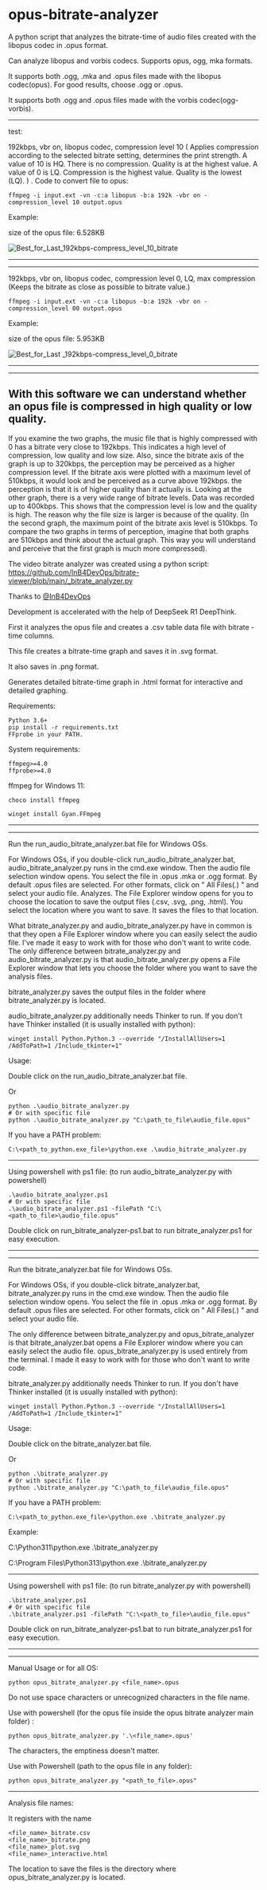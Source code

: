 # opus-bitrate-analyzer
A python script that analyzes the bitrate-time of audio files created with the libopus codec in .opus format.

Can analyze libopus and vorbis codecs.
Supports opus, ogg, mka formats.

It supports both .ogg, .mka and .opus files made with the libopus codec(opus). For good results, choose .ogg or .opus.

It supports both .ogg and .opus files made with the vorbis codec(ogg-vorbis).

----
test:

192kbps, vbr on, libopus codec, compression level 10 ( Applies compression according to the selected bitrate setting, determines the print strength. A value of 10 is HQ. There is no compression. Quality is at the highest value. A value of 0 is LQ. Compression is the highest value. Quality is the lowest (LQ). ) . 
Code to convert file to opus:

    ffmpeg -i input.ext -vn -c:a libopus -b:a 192k -vbr on -compression_level 10 output.opus

Example:

size of the opus file: 6.528KB

![Best_for_Last_192kbps-compress_level_10_bitrate](https://github.com/user-attachments/assets/5c68f41c-4cd9-4693-9d0b-3d344f2b2bb6)

-------
-------
192kbps, vbr on, libopus codec, compression level 0, LQ, max compression (Keeps the bitrate as close as possible to bitrate value.)

    ffmpeg -i input.ext -vn -c:a libopus -b:a 192k -vbr on -compression_level 00 output.opus   

Example:

size of the opus file: 5.953KB

![Best_for_Last _192kbps-compress_level_0_bitrate](https://github.com/user-attachments/assets/b6594a92-ad3c-498c-b957-ce7f7f019d8e)


--------
--------
With this software we can understand whether an opus file is compressed in high quality or low quality.
--------
If you examine the two graphs, the music file that is highly compressed with 0 has a bitrate very close to 192kbps. This indicates a high level of compression, low quality and low size. Also, since the bitrate axis of the graph is up to 320kbps, the perception may be perceived as a higher compression level. If the bitrate axis were plotted with a maximum level of 510kbps, it would look and be perceived as a curve above 192kbps. the perception is that it is of higher quality than it actually is.
Looking at the other graph, there is a very wide range of bitrate levels. Data was recorded up to 400kbps. This shows that the compression level is low and the quality is high. The reason why the file size is larger is because of the quality. 
(In the second graph, the maximum point of the bitrate axis level is 510kbps. To compare the two graphs in terms of perception, imagine that both graphs are 510kbps and think about the actual graph. This way you will understand and perceive that the first graph is much more compressed).

The video bitrate analyzer was created using a python script:
https://github.com/InB4DevOps/bitrate-viewer/blob/main/_bitrate_analyzer.py

Thanks to [@InB4DevOps](https://github.com/InB4DevOps) 

Development is accelerated with the help of DeepSeek R1 DeepThink.

First it analyzes the opus file and creates a .csv table data file with bitrate - time columns.

This file creates a bitrate-time graph and saves it in .svg format.

It also saves in .png format.

Generates detailed bitrate-time graph in .html format for interactive and detailed graphing.

Requirements:

    Python 3.6+
    pip install -r requirements.txt
    FFprobe in your PATH.

System requirements:

    ffmpeg>=4.0
    ffprobe>=4.0

ffmpeg for Windows 11:

    choco install ffmpeg

    winget install Gyan.FFmpeg

------
------

Run the run_audio_bitrate_analyzer.bat file for Windows OSs. 

For Windows OSs, if you double-click run_audio_bitrate_analyzer.bat, audio_bitrate_analyzer.py runs in the cmd.exe window. Then the audio file selection window opens. You select the file in .opus .mka or .ogg format. By default .opus files are selected. For other formats, click on " All Files(*.*) " and select your audio file. Analyzes. The File Explorer window opens for you to choose the location to save the output files (.csv, .svg, .png, .html). You select the location where you want to save. It saves the files to that location.

What bitrate_analyzer.py and audio_bitrate_analyzer.py have in common is that they open a File Explorer window where you can easily select the audio file. I've made it easy to work with for those who don't want to write code.
The only difference between bitrate_analyzer.py and audio_bitrate_analyzer.py is that audio_bitrate_analyzer.py opens a File Explorer window that lets you choose the folder where you want to save the analysis files. 

bitrate_analyzer.py saves the output files in the folder where bitrate_analyzer.py is located.

audio_bitrate_analyzer.py additionally needs Thinker to run.
If you don't have Thinker installed (it is usually installed with python):

    winget install Python.Python.3 --override "/InstallAllUsers=1 /AddToPath=1 /Include_tkinter=1"

Usage:

Double click on the run_audio_bitrate_analyzer.bat file.

Or

    python .\audio_bitrate_analyzer.py
    # Or with specific file
    python .\audio_bitrate_analyzer.py "C:\path_to_file\audio_file.opus"

If you have a PATH problem:

    C:\<path_to_python.exe_file>\python.exe .\audio_bitrate_analyzer.py
    

------

Using powershell with ps1 file:
(to run audio_bitrate_analyzer.py with powershell)

    .\audio_bitrate_analyzer.ps1
    # Or with specific file
    .\audio_bitrate_analyzer.ps1 -filePath "C:\<path_to_file>\audio_file.opus"

Double click on run_bitrate_analyzer-ps1.bat to run bitrate_analyzer.ps1 for easy execution.

------
------

Run the bitrate_analyzer.bat file for Windows OSs.

For Windows OSs, if you double-click bitrate_analyzer.bat, bitrate_analyzer.py runs in the cmd.exe window. Then the audio file selection window opens. You select the file in .opus .mka or .ogg format. By default .opus files are selected. For other formats, click on " All Files(*.*) " and select your audio file.


The only difference between bitrate_analyzer.py and opus_bitrate_analyzer is that bitrate_analyzer.bat opens a File Explorer window where you can easily select the audio file. opus_bitrate_analyzer.py is used entirely from the terminal. I made it easy to work with for those who don't want to write code.

bitrate_analyzer.py additionally needs Thinker to run.
If you don't have Thinker installed (it is usually installed with python):

    winget install Python.Python.3 --override "/InstallAllUsers=1 /AddToPath=1 /Include_tkinter=1"

Usage:

Double click on the bitrate_analyzer.bat file.

Or

    python .\bitrate_analyzer.py
    # Or with specific file
    python .\bitrate_analyzer.py "C:\path_to_file\audio_file.opus"

If you have a PATH problem:

    C:\<path_to_python.exe_file>\python.exe .\bitrate_analyzer.py

Example:

C:\Python311\python.exe .\bitrate_analyzer.py

C:\Program Files\Python313\python.exe .\bitrate_analyzer.py

------

Using powershell with ps1 file:
(to run bitrate_analyzer.py with powershell)

    .\bitrate_analyzer.ps1
    # Or with specific file
    .\bitrate_analyzer.ps1 -filePath "C:\<path_to_file>\audio_file.opus"

Double click on run_bitrate_analyzer-ps1.bat to run bitrate_analyzer.ps1 for easy execution.

------
------

Manual Usage or for all OS:

    python opus_bitrate_analyzer.py <file_name>.opus

Do not use space characters or unrecognized characters in the file name.


Use with powershell (for the opus file inside the opus bitrate analyzer main folder) :

    python opus_bitrate_analyzer.py '.\<file_name>.opus'

The characters, the emptiness doesn't matter.


Use with Powershell (path to the opus file in any folder):

    python opus_bitrate_analyzer.py "<path_to_file>.opus"

------

Analysis file names:

It registers with the name

    <file_name>_bitrate.csv
    <file_name>_bitrate.png
    <file_name>_plot.svg
    <file_name>_interactive.html

The location to save the files is the directory where opus_bitrate_analyzer.py is located.
 



